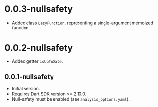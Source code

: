 # 0.0.3-nullsafety

- Added class `LazyFunction`, representing a single-argument memoized function.

# 0.0.2-nullsafety

- Added getter `isUpToDate`.

## 0.0.1-nullsafety

- Initial version.
- Requires Dart SDK version >= 2.10.0.
- Null-safety must be enabled (see `analysis_options.yaml`).
